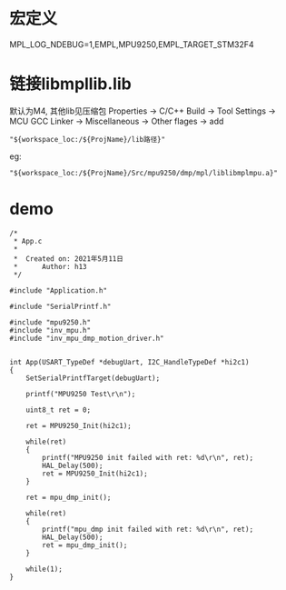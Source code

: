 # 宏定义
MPL_LOG_NDEBUG=1,EMPL,MPU9250,EMPL_TARGET_STM32F4
# 链接libmpllib.lib
默认为M4, 其他lib见压缩包
Properties -> C/C++ Build -> Tool Settings -> MCU GCC Linker -> Miscellaneous -> Other flages -> add
```
"${workspace_loc:/${ProjName}/lib路径}"
```
eg:
```
"${workspace_loc:/${ProjName}/Src/mpu9250/dmp/mpl/liblibmplmpu.a}"
```

# demo
```
/*
 * App.c
 *
 *  Created on: 2021年5月11日
 *      Author: h13
 */

#include "Application.h"

#include "SerialPrintf.h"

#include "mpu9250.h"
#include "inv_mpu.h"
#include "inv_mpu_dmp_motion_driver.h"


int App(USART_TypeDef *debugUart, I2C_HandleTypeDef *hi2c1)
{
	SetSerialPrintfTarget(debugUart);

	printf("MPU9250 Test\r\n");

	uint8_t ret = 0;

	ret = MPU9250_Init(hi2c1);

	while(ret)
	{
		printf("MPU9250 init failed with ret: %d\r\n", ret);
		HAL_Delay(500);
		ret = MPU9250_Init(hi2c1);
	}

	ret = mpu_dmp_init();

	while(ret)
	{
		printf("mpu_dmp init failed with ret: %d\r\n", ret);
		HAL_Delay(500);
		ret = mpu_dmp_init();
	}

	while(1);
}

```